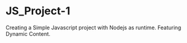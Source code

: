 # JS_Project-1
Creating a Simple Javascript project with Nodejs as runtime. Featuring Dynamic Content.
